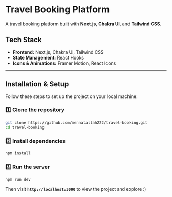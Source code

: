 # **Travel Booking Platform**
A travel booking platform built with **Next.js**, **Chakra UI**, and **Tailwind CSS**.

## **Tech Stack**
- **Frontend:** Next.js, Chakra UI, Tailwind CSS
- **State Management:** React Hooks
- **Icons & Animations:** Framer Motion, React Icons

---

## **Installation & Setup**
Follow these steps to set up the project on your local machine:

### 1️⃣ **Clone the repository**
```bash
git clone https://github.com/mennatallah222/travel-booking.git
cd travel-booking
```

### 2️⃣ **Install dependencies**
```bash
npm install
```

### 3️⃣ **Run the server**
```bash
npm run dev
```
Then visit **`http://localhost:3000`** to view the project and explore :)

